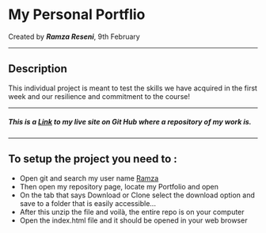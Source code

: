 # My Personal Portflio
Created by ***Ramza Reseni***, 9th February

---
## Description
This individual project is meant to test the skills we have acquired in the first week and our resilience and commitment to the course!

---
##### This is a [Link](https://github.com/ramza007/ramza-.git) to my live site on Git Hub where a repository of my work is.

---
## To setup the project you need to :
* Open git and search my user name [Ramza](https://github.com/ramza007)
* Then open my repository page, locate my Portfolio and open
* On the tab that says Download or Clone select the download option and save to a folder that is easily accessible...
* After this unzip the file and voilà, the entire repo is on your computer
* Open the index.html file and it should be opened in your web browser
